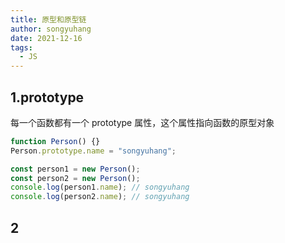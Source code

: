 ```yaml
---
title: 原型和原型链
author: songyuhang
date: 2021-12-16
tags:
  - JS
---
```


## 1.prototype

每一个函数都有一个 prototype 属性，这个属性指向函数的原型对象

```js
function Person() {}
Person.prototype.name = "songyuhang";

const person1 = new Person();
const person2 = new Person();
console.log(person1.name); // songyuhang
console.log(person2.name); // songyuhang
```

## 2
